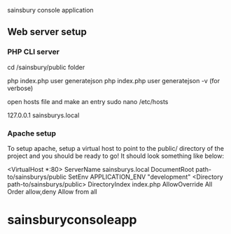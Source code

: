 sainsbury console application

Web server setup
----------------

### PHP CLI server

cd /sainsbury/public folder

php index.php user generatejson
php index.php user generatejson  -v (for verbose)

open hosts file and make an entry
sudo nano /etc/hosts

127.0.0.1 sainsburys.local


### Apache setup

To setup apache, setup a virtual host to point to the public/ directory of the
project and you should be ready to go! It should look something like below:

  <VirtualHost *:80>
    ServerName sainsburys.local
    DocumentRoot path-to/sainsburys/public
    SetEnv APPLICATION_ENV "development"
    <Directory  path-to/sainsburys/public>
        DirectoryIndex index.php
        AllowOverride All
        Order allow,deny
        Allow from all
    </Directory>
</VirtualHost>


# sainsburyconsoleapp
